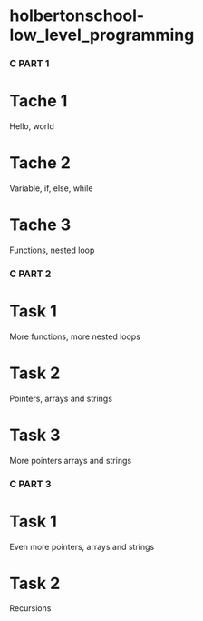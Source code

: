 # holbertonschool-low_level_programming

### C PART 1

# Tache 1
Hello, world

# Tache 2
Variable, if, else, while

# Tache 3
Functions, nested loop

### C PART 2

# Task 1
More functions, more nested loops

# Task 2
Pointers, arrays and strings

# Task 3
More pointers arrays and strings 

### C PART 3 

# Task 1
Even more pointers, arrays and strings

# Task 2
Recursions
